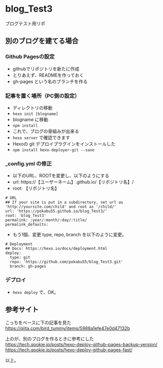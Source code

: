 # blog_Test3
ブログテスト用リポ

## 別のブログを建てる場合

### Github Pagesの設定
* githubでリポジトリを新たに作成
* とりあえず、READMEを作っておく
* gh-pages という名のブランチを作る

### 記事を置く場所（PC側の設定）
* ディレクトリの移動
* `hexo init [blogname]`
* blogname に移動
* `npm install`
* これで、ブログの骨組みが出来る
* `hexo server` で確認できます
* Hexoの git デプロイプラグインをインストールした 
* `npm install hexo-deployer-git --save`

### _config.yml の修正
* 以下のURL、ROOTを変更し、以下のようにする
* url: https://【ユーザーネーム】.github.io/【リポジトリ名】/
* root: 【リポジトリ名】
```
# URL
## If your site is put in a subdirectory, set url as 'http://yoursite.com/child' and root as '/child/'
url: 'https://pokabu55.github.io/blog_Test3/'
root: 'blog_Test3'
permalink: :year/:month/:day/:title/
permalink_defaults:
```
* もう1個、変更
type, repo, branch を以下のように変更。
```
# Deployment
## Docs: https://hexo.io/docs/deployment.html
deploy:
  type: git
  repo: 'https://github.com/pokabu55/blog_Test3.git'
  branch: gh-pages
```
### デプロイ
* `hexo deploy` で、OK。

## 参考サイト
こっちをベースに下の記事を見た
https://qiita.com/bird_tummy/items/5988a1efe47e0d47132b

上のが、別のブログを作るときに参考にした
https://tech.qookie.jp/posts/hexo-deploy-github-pages-backup-version/
https://tech.qookie.jp/posts/hexo-deploy-github-pages-fast/



以上。
